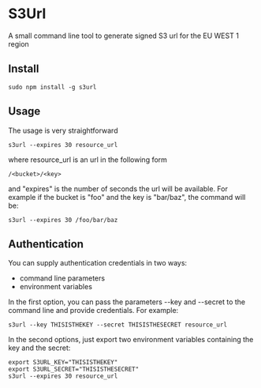 S3Url
=============

A small command line tool to generate signed S3 url for the EU WEST 1 region

Install
-------

    sudo npm install -g s3url

Usage
-------

The usage is very straightforward

    s3url --expires 30 resource_url

where resource_url is an url in the following form

    /<bucket>/<key>

and "expires" is the number of seconds the url will be available. For example if the bucket is "foo" and the key is "bar/baz", the command will be:

    s3url --expires 30 /foo/bar/baz

Authentication
-------

You can supply authentication credentials in two ways:

* command line parameters
* environment variables

In the first option, you can pass the parameters --key and --secret to the command line and provide credentials. For example:

    s3url --key THISISTHEKEY --secret THISISTHESECRET resource_url

In the second options, just export two environment variables containing the key and the secret:

    export S3URL_KEY="THISISTHEKEY"
    export S3URL_SECRET="THISISTHESECRET"
    s3url --expires 30 resource_url